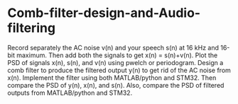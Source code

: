 # Comb-filter-design-and-Audio-filtering
Record separately the AC noise v(n) and your speech s(n) at 16 kHz and 16-bit maximum. Then add both the signals to get x(n) = s(n)+v(n). Plot the PSD of signals x(n), s(n), and v(n) using pwelch or periodogram. Design a comb filter to produce the filtered output y(n) to get rid of the AC noise from x(n). Implement the filter using both MATLAB/python and STM32. Then compare the PSD of y(n), x(n), and s(n). Also, compare the PSD of filtered outputs from MATLAB/python and STM32.
